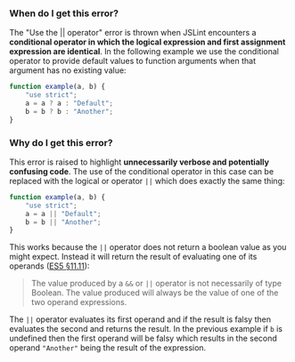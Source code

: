 <!---
{
    "titles": [
        "Use the || operator"
    ],
    "slugs": [
        "use-the-or-operator"
    ],
    "linters": [
        "jslint"
    ],
    "author": "jallardice"
}
-->

### When do I get this error?

The "Use the || operator" error is thrown when JSLint encounters a **conditional
operator in which the logical expression and first assignment expression are
identical**. In the following example we use the conditional operator to provide
default values to function arguments when that argument has no existing value:

<!---
{
    "linter": "jslint"
}
-->
```javascript
function example(a, b) {
    "use strict";
    a = a ? a : "Default";
    b = b ? b : "Another";
}
```

### Why do I get this error?

This error is raised to highlight **unnecessarily verbose and potentially
confusing code**. The use of the conditional operator in this case can be
replaced with the logical or operator `||` which does exactly the same thing:

<!---
{
    "linter": "jslint"
}
-->
```javascript
function example(a, b) {
    "use strict";
    a = a || "Default";
    b = b || "Another";
}
```

This works because the `||` operator does not return a boolean value as you
might expect. Instead it will return the result of evaluating one of its
operands ([ES5 &sect;11.11][es5-11.11]):

> The value produced by a `&&` or `||` operator is not necessarily of type
> Boolean. The value produced will always be the value of one of the two operand
> expressions.

The `||` operator evaluates its first operand and if the result is falsy then
evaluates the second and returns the result. In the previous example if `b` is
undefined then the first operand will be falsy which results in the second
operand `"Another"` being the result of the expression.

[es5-11.11]: http://es5.github.io/#x11.11
